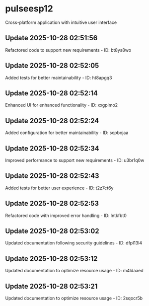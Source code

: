 # pulseesp12
Cross-platform application with intuitive user interface

## Update 2025-10-28 02:51:56
Refactored code to support new requirements - ID: bt8ys8wo


## Update 2025-10-28 02:52:05
Added tests for better maintainability - ID: ht8apgq3


## Update 2025-10-28 02:52:14
Enhanced UI for enhanced functionality - ID: xxgplmo2


## Update 2025-10-28 02:52:24
Added configuration for better maintainability - ID: scpbojaa


## Update 2025-10-28 02:52:34
Improved performance to support new requirements - ID: u3br1q0w


## Update 2025-10-28 02:52:43
Added tests for better user experience - ID: t2z7ct6y


## Update 2025-10-28 02:52:53
Refactored code with improved error handling - ID: lntkfbt0


## Update 2025-10-28 02:53:02
Updated documentation following security guidelines - ID: dfpl13l4


## Update 2025-10-28 02:53:12
Updated documentation to optimize resource usage - ID: m4ldaaed


## Update 2025-10-28 02:53:21
Updated documentation to optimize resource usage - ID: 2sqocr5b

